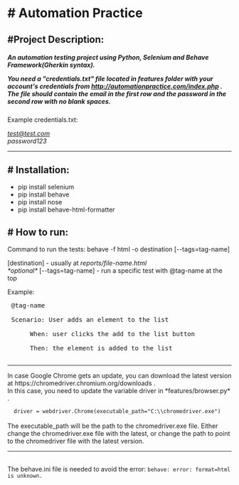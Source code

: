 <h1>﻿# Automation Practice</h1>
 
 
<h2>﻿#Project Description:</h2>

<h5>An automation testing project using Python, Selenium and Behave Framework(Gherkin syntax).
 
You need a "credentials.txt" file located in features folder with your account's credentials from http://automationpractice.com/index.php . The file should contain the email in the first row and the password in the second row with no blank spaces.</h5>
Example credentials.txt:

*test@test.com*<br>
*password123*

<hr>
<h2>﻿# Installation:</h2>
 <ul><li>pip install selenium</li>
 <li>pip install behave</li>
 <li>pip install nose</li>
 <li>pip install behave-html-formatter</li>
 </ul>

<h2>﻿# How to run:</h2>
 Command to run the tests: behave -f html -o destination [--tags=tag-name]
 
[destination] - usually at *reports/file-name.html* <br>
 *\*optional\** [--tags=tag-name] - run a specific test with @tag-name at the top <br>
 
 Example: <br>
<pre>
 @tag-name <br>
 Scenario: User adds an element to the list<br>
      When: user clicks the add to the list button <br>
      Then: the element is added to the list <br>
</pre>
<hr>
In case Google Chrome gets an update, you can download the latest version at https://chromedriver.chromium.org/downloads . <br>
In this case, you need to update the variable driver in *features/browser.py* . <br>

<code>
  driver = webdriver.Chrome(executable_path="C:\\chromedriver.exe")
</code> <br>
The executable_path will be the path to the chromedriver.exe file. Either change the chromedriver.exe file with the latest, or change the path to point to the chromedriver file with the latest version.
<hr> <br>
The behave.ini file is needed to avoid the error:
<code>behave: error: format=html is unknown.</code>
